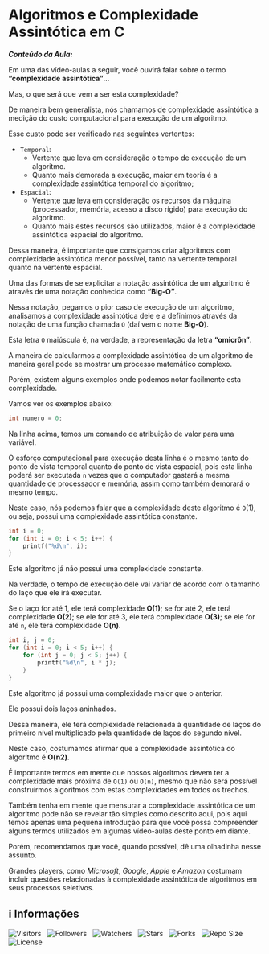 <!-- Título -->
# Algoritmos e Complexidade Assintótica em C

***Conteúdo da Aula:***

Em uma das vídeo-aulas a seguir, você ouvirá falar sobre o termo **“complexidade assintótica”**...

Mas, o que será que vem a ser esta complexidade?

De maneira bem generalista, nós chamamos de complexidade assintótica a medição do custo computacional para execução de um algoritmo.

Esse custo pode ser verificado nas seguintes vertentes:

* `Temporal`:
  * Vertente que leva em consideração o tempo de execução de um algoritmo.
  * Quanto mais demorada a execução, maior em teoria é a complexidade assintótica temporal do algoritmo;
* `Espacial`:
  * Vertente que leva em consideração os recursos da máquina (processador, memória, acesso a disco rígido) para execução do algoritmo.
  * Quanto mais estes recursos são utilizados, maior é a complexidade assintótica espacial do algoritmo.

Dessa maneira, é importante que consigamos criar algoritmos com complexidade assintótica menor possível, tanto na vertente temporal quanto na vertente espacial.

Uma das formas de se explicitar a notação assintótica de um algoritmo é através de uma notação conhecida como **“Big-O”**.

Nessa notação, pegamos o pior caso de execução de um algoritmo, analisamos a complexidade assintótica dele e a definimos através da notação de uma função chamada `O` (daí vem o nome **Big-O**).

Esta letra `O` maiúscula é, na verdade, a representação da letra **“omicrôn”**.

A maneira de calcularmos a complexidade assintótica de um algoritmo de maneira geral pode se mostrar um processo matemático complexo.

Porém, existem alguns exemplos onde podemos notar facilmente esta complexidade.

Vamos ver os exemplos abaixo:

```c
int numero = 0;
```

Na linha acima, temos um comando de atribuição de valor para uma variável.

O esforço computacional para execução desta linha é o mesmo tanto do ponto de vista temporal quanto do ponto de vista espacial, pois esta linha poderá ser executada `n` vezes que o computador gastará a mesma quantidade de processador e memória, assim como também demorará o mesmo tempo.

Neste caso, nós podemos falar que a complexidade deste algoritmo é `O`(1), ou seja, possui uma complexidade assintótica constante.

```c
int i = 0;
for (int i = 0; i < 5; i++) {
    printf("%d\n", i);
}
```

Este algoritmo já não possui uma complexidade constante.

Na verdade, o tempo de execução dele vai variar de acordo com o tamanho do laço que ele irá executar.

Se o laço for até 1, ele terá complexidade **O(1)**; se for até 2, ele terá complexidade **O(2)**; se ele for até 3, ele terá complexidade **O(3)**; se ele for até `n`, ele terá complexidade **O(n)**.

```c
int i, j = 0;
for (int i = 0; i < 5; i++) {
    for (int j = 0; j < 5; j++) {
        printf("%d\n", i * j);
    }
}
```

Este algoritmo já possui uma complexidade maior que o anterior.

Ele possui dois laços aninhados.

Dessa maneira, ele terá complexidade relacionada à quantidade de laços do primeiro nível multiplicado pela quantidade de laços do segundo nível.

Neste caso, costumamos afirmar que a complexidade assintótica do algoritmo é **O(n2)**.

É importante termos em mente que nossos algoritmos devem ter a complexidade mais próxima de `O(1)` ou `O(n)`, mesmo que não será possível construirmos algoritmos com estas complexidades em todos os trechos.

Também tenha em mente que mensurar a complexidade assintótica de um algoritmo pode não se revelar tão simples como descrito aqui, pois aqui temos apenas uma pequena introdução para que você possa compreender alguns termos utilizados em algumas vídeo-aulas deste ponto em diante.

Porém, recomendamos que você, quando possível, dê uma olhadinha nesse assunto.

Grandes players, como *Microsoft*, *Google*, *Apple* e *Amazon* costumam incluir questões relacionadas à complexidade assintótica de algoritmos em seus processos seletivos.

<!-- Informações -->
## &#8505; Informações

![Visitors](https://api.visitorbadge.io/api/visitors?path=Devsgeeknerd%2Fcla-alg-com-ass-c-est-dad-vet-arr-c-log-par-pro-com-bas&label=Visitantes&labelColor=%23700070&labelStyle=none&countColor=%23000fff&style=plastic&color=%23ffffff "Total de Visitantes")
&nbsp;
![Followers](https://img.shields.io/github/followers/Devsgeeknerd?style=p&label=Seguidores&labelColor=800080&color=000fff "Total de Seguidores")
&nbsp;
![Watchers](https://img.shields.io/github/watchers/Devsgeeknerd/cla-alg-com-ass-c-est-dad-vet-arr-c-log-par-pro-com-bas?style=p&label=Observadores&labelColor=800080&color=000fff "Total de Observadores")
&nbsp;
![Stars](https://img.shields.io/github/stars/Devsgeeknerd/cla-alg-com-ass-c-est-dad-vet-arr-c-log-par-pro-com-bas?style=p&label=Estrelas&labelColor=800080&color=000fff "Total de Estrelas")
&nbsp;
![Forks](https://img.shields.io/github/forks/Devsgeeknerd/cla-alg-com-ass-c-est-dad-vet-arr-c-log-par-pro-com-bas?style=p&label=Bifurcações&labelColor=800080&color=000fff "Total de Bifurcações")
&nbsp;
![Repo Size](https://img.shields.io/github/repo-size/Devsgeeknerd/cla-alg-com-ass-c-est-dad-vet-arr-c-log-par-pro-com-bas?style=p&label=Tamanho&labelColor=800080&color=000fff "Tamanho do Repositório")
&nbsp;
![License](https://img.shields.io/github/license/Devsgeeknerd/cla-alg-com-ass-c-est-dad-vet-arr-c-log-par-pro-com-bas?style=p&label=Licença&labelColor=800080&color=000fff "Licença do Repositório")
